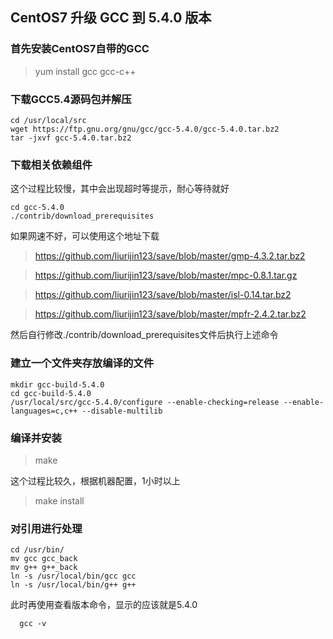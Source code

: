 ## CentOS7 升级 GCC 到 5.4.0 版本
### 首先安装CentOS7自带的GCC
>yum install gcc gcc-c++

### 下载GCC5.4源码包并解压
```
cd /usr/local/src
wget https://ftp.gnu.org/gnu/gcc/gcc-5.4.0/gcc-5.4.0.tar.bz2
tar -jxvf gcc-5.4.0.tar.bz2
```
### 下载相关依赖组件

这个过程比较慢，其中会出现超时等提示，耐心等待就好

```
cd gcc-5.4.0
./contrib/download_prerequisites
```

如果网速不好，可以使用这个地址下载
>https://github.com/liurijin123/save/blob/master/gmp-4.3.2.tar.bz2

>https://github.com/liurijin123/save/blob/master/mpc-0.8.1.tar.gz

>https://github.com/liurijin123/save/blob/master/isl-0.14.tar.bz2

>https://github.com/liurijin123/save/blob/master/mpfr-2.4.2.tar.bz2

然后自行修改./contrib/download_prerequisites文件后执行上述命令
### 建立一个文件夹存放编译的文件
```
mkdir gcc-build-5.4.0
cd gcc-build-5.4.0
/usr/local/src/gcc-5.4.0/configure --enable-checking=release --enable-languages=c,c++ --disable-multilib  
```
### 编译并安装
>make

这个过程比较久，根据机器配置，1小时以上

>make install

### 对引用进行处理
```
cd /usr/bin/
mv gcc gcc_back
mv g++ g++_back
ln -s /usr/local/bin/gcc gcc
ln -s /usr/local/bin/g++ g++
```
此时再使用查看版本命令，显示的应该就是5.4.0
```
  gcc -v
```














